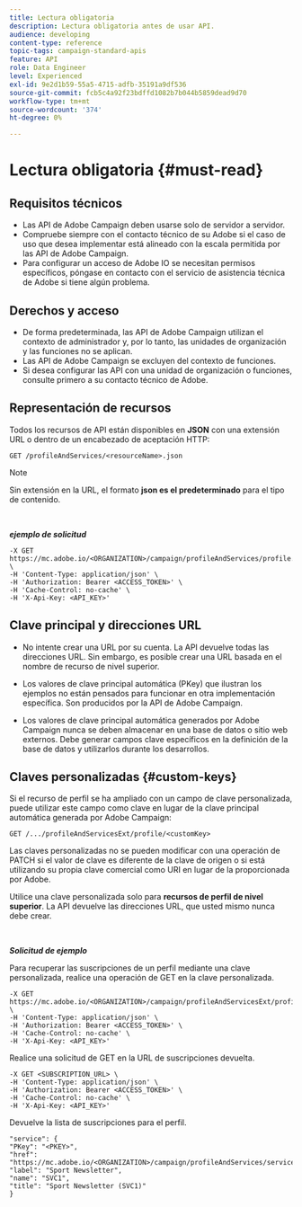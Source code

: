 ```yaml
---
title: Lectura obligatoria
description: Lectura obligatoria antes de usar API.
audience: developing
content-type: reference
topic-tags: campaign-standard-apis
feature: API
role: Data Engineer
level: Experienced
exl-id: 9e2d1b59-55a5-4715-adfb-35191a9df536
source-git-commit: fcb5c4a92f23bdffd1082b7b044b5859dead9d70
workflow-type: tm+mt
source-wordcount: '374'
ht-degree: 0%

---
```


# Lectura obligatoria {#must-read}

## Requisitos técnicos

* Las API de Adobe Campaign deben usarse solo de servidor a servidor.
* Compruebe siempre con el contacto técnico de su Adobe si el caso de uso que desea implementar está alineado con la escala permitida por las API de Adobe Campaign.
* Para configurar un acceso de Adobe IO se necesitan permisos específicos, póngase en contacto con el servicio de asistencia técnica de Adobe si tiene algún problema.

## Derechos y acceso

* De forma predeterminada, las API de Adobe Campaign utilizan el contexto de administrador y, por lo tanto, las unidades de organización y las funciones no se aplican.
* Las API de Adobe Campaign se excluyen del contexto de funciones.
* Si desea configurar las API con una unidad de organización o funciones, consulte primero a su contacto técnico de Adobe.

## Representación de recursos

Todos los recursos de API están disponibles en **JSON** con una extensión URL o dentro de un encabezado de aceptación HTTP:

`GET /profileAndServices/<resourceName>.json`

>[!NOTE]
>
>Sin extensión en la URL, el formato **json es el predeterminado** para el tipo de contenido.

<br/>

***ejemplo de solicitud***

```
-X GET https://mc.adobe.io/<ORGANIZATION>/campaign/profileAndServices/profile.json \
-H 'Content-Type: application/json' \
-H 'Authorization: Bearer <ACCESS_TOKEN>' \
-H 'Cache-Control: no-cache' \
-H 'X-Api-Key: <API_KEY>'
```

## Clave principal y direcciones URL

* No intente crear una URL por su cuenta. La API devuelve todas las direcciones URL. Sin embargo, es posible crear una URL basada en el nombre de recurso de nivel superior.

* Los valores de clave principal automática (PKey) que ilustran los ejemplos no están pensados para funcionar en otra implementación específica. Son producidos por la API de Adobe Campaign.

* Los valores de clave principal automática generados por Adobe Campaign nunca se deben almacenar en una base de datos o sitio web externos. Debe generar campos clave específicos en la definición de la base de datos y utilizarlos durante los desarrollos.

## Claves personalizadas {#custom-keys}

Si el recurso de perfil se ha ampliado con un campo de clave personalizada, puede utilizar este campo como clave en lugar de la clave principal automática generada por Adobe Campaign:

`GET /.../profileAndServicesExt/profile/<customKey>`

Las claves personalizadas no se pueden modificar con una operación de PATCH si el valor de clave es diferente de la clave de origen o si está utilizando su propia clave comercial como URI en lugar de la proporcionada por Adobe.

Utilice una clave personalizada solo para **recursos de perfil de nivel superior**. La API devuelve las direcciones URL, que usted mismo nunca debe crear.

<br/>

***Solicitud de ejemplo***

Para recuperar las suscripciones de un perfil mediante una clave personalizada, realice una operación de GET en la clave personalizada.

```
-X GET https://mc.adobe.io/<ORGANIZATION>/campaign/profileAndServicesExt/profile/<customKey> \
-H 'Content-Type: application/json' \
-H 'Authorization: Bearer <ACCESS_TOKEN>' \
-H 'Cache-Control: no-cache' \
-H 'X-Api-Key: <API_KEY>'
```

Realice una solicitud de GET en la URL de suscripciones devuelta.

```
-X GET <SUBSCRIPTION_URL> \
-H 'Content-Type: application/json' \
-H 'Authorization: Bearer <ACCESS_TOKEN>' \
-H 'Cache-Control: no-cache' \
-H 'X-Api-Key: <API_KEY>'
```

Devuelve la lista de suscripciones para el perfil.

```
"service": {
"PKey": "<PKEY>",
"href": "https://mc.adobe.io/<ORGANIZATION>/campaign/profileAndServices/service/<PKEY>",
"label": "Sport Newsletter",
"name": "SVC1",
"title": "Sport Newsletter (SVC1)"
}
```
